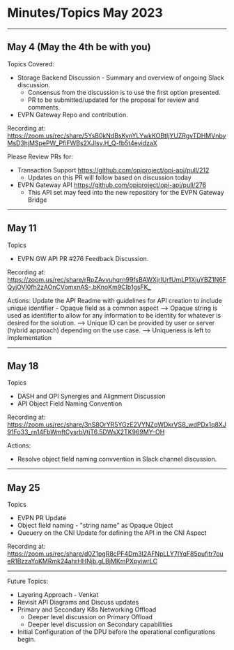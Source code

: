 # Minutes/Topics May 2023

---

## May 4 (May the 4th be with you)

Topics Covered:

- Storage Backend Discussion - Summary and overview of ongoing Slack discussion.
  - Consensus from the discussion is to use the first option presented.
  - PR to be submitted/updated for the proposal for review and comments.
- EVPN Gateway Repo and contribution.

Recording at: <https://zoom.us/rec/share/5YsB0kNdBsKynYLYwkKOBtIjYUZRgvTDHMVnbyMsD3hjMSpePW_PfiFWBs2XJlsy.H_Q-fb5t4eyidzaX>

Please Review PRs for:

- Transaction Support <https://github.com/opiproject/opi-api/pull/212>
  - Updates on this PR will follow based on discussion today
- EVPN Gateway API <https://github.com/opiproject/opi-api/pull/276>
  - This API set may feed into the new repository for the EVPN Gateway Bridge

---

## May 11

Topics

- EVPN GW API PR #276 Feedback Discussion.

Recording at: <https://zoom.us/rec/share/rRpZAvvuhqrn99fsBAWXjrIUrfUmLP1XjuYBZ1N6FQyjOVl0fh2zAOnCVomxnAS-.bKnoKm9CIb1gsFK_>

Actions:
Update the API Readme with guidelines for API creation to include unique identifier - Opaque field as a common aspect
--> Opaque string is used as identifier to allow for any information to be identity for whatever is desired for the solution.
--> Unique ID can be provided by user or server (hybrid approach) depending on the use case.
--> Uniqueness is left to implementation

---

## May 18

Topics

- DASH and OPI Synergies and Alignment Discussion
- API Object Field Naming Convention

Recording at: <https://zoom.us/rec/share/3nS8OrYR5YGzE2VYNZqWDkrVS8_wdPDx1q8XJ91Fo33_rn14FbWmftCysrbVtjT6.5DWsX2TK969MY-OH>

Actions:

- Resolve object field naming convvention in Slack channel discussion.

---

## May 25

Topics

- EVPN PR Update
- Object field naming - "string name" as Opaque Object
- Queuery on the CNI Update for defining the API in the CNI Aspect

Recording at: <https://zoom.us/rec/share/d0Z1pgR8cPF4Dm3I2AFNpLLY7IYqF85pufitr7oueR1BzzaYoKMRmk24ahrHHNjb.gLBjMKmPXpyiwrLC>

---

Future Topics:

- Layering Approach - Venkat
- Revisit API Diagrams and Discuss updates
- Primary and Secondary K8s Networking Offload
  - Deeper level discussion on Primary Offload
  - Deeper level discussion on Secondary capabilities
- Initial Configuration of the DPU before the operational configurations begin.
